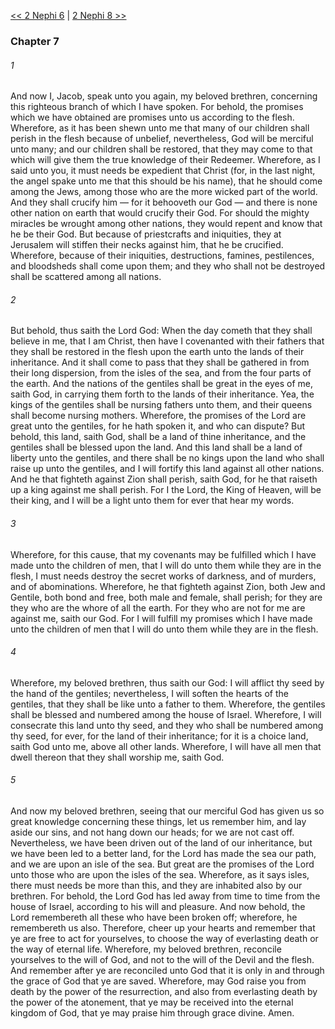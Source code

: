 [<< 2 Nephi 6](2%20Nephi%206)  |  [2 Nephi 8 >>](2%20Nephi%208)

### Chapter 7
###### 1
And now I, Jacob, speak unto you again, my beloved brethren, concerning this righteous branch of which I have spoken. For behold, the promises which we have obtained are promises unto us according to the flesh. Wherefore, as it has been shewn unto me that many of our children shall perish in the flesh because of unbelief, nevertheless, God will be merciful unto many; and our children shall be restored, that they may come to that which will give them the true knowledge of their Redeemer. Wherefore, as I said unto you, it must needs be expedient that Christ (for, in the last night, the angel spake unto me that this should be his name), that he should come among the Jews, among those who are the more wicked part of the world. And they shall crucify him — for it behooveth our God — and there is none other nation on earth that would crucify their God. For should the mighty miracles be wrought among other nations, they would repent and know that he be their God. But because of priestcrafts and iniquities, they at Jerusalem will stiffen their necks against him, that he be crucified. Wherefore, because of their iniquities, destructions, famines, pestilences, and bloodsheds shall come upon them; and they who shall not be destroyed shall be scattered among all nations.

###### 2
But behold, thus saith the Lord God: When the day cometh that they shall believe in me, that I am Christ, then have I covenanted with their fathers that they shall be restored in the flesh upon the earth unto the lands of their inheritance. And it shall come to pass that they shall be gathered in from their long dispersion, from the isles of the sea, and from the four parts of the earth. And the nations of the gentiles shall be great in the eyes of me, saith God, in carrying them forth to the lands of their inheritance. Yea, the kings of the gentiles shall be nursing fathers unto them, and their queens shall become nursing mothers. Wherefore, the promises of the Lord are great unto the gentiles, for he hath spoken it, and who can dispute? But behold, this land, saith God, shall be a land of thine inheritance, and the gentiles shall be blessed upon the land. And this land shall be a land of liberty unto the gentiles, and there shall be no kings upon the land who shall raise up unto the gentiles, and I will fortify this land against all other nations. And he that fighteth against Zion shall perish, saith God, for he that raiseth up a king against me shall perish. For I the Lord, the King of Heaven, will be their king, and I will be a light unto them for ever that hear my words.

###### 3
Wherefore, for this cause, that my covenants may be fulfilled which I have made unto the children of men, that I will do unto them while they are in the flesh, I must needs destroy the secret works of darkness, and of murders, and of abominations. Wherefore, he that fighteth against Zion, both Jew and Gentile, both bond and free, both male and female, shall perish; for they are they who are the whore of all the earth. For they who are not for me are against me, saith our God. For I will fulfill my promises which I have made unto the children of men that I will do unto them while they are in the flesh.

###### 4
Wherefore, my beloved brethren, thus saith our God: I will afflict thy seed by the hand of the gentiles; nevertheless, I will soften the hearts of the gentiles, that they shall be like unto a father to them. Wherefore, the gentiles shall be blessed and numbered among the house of Israel. Wherefore, I will consecrate this land unto thy seed, and they who shall be numbered among thy seed, for ever, for the land of their inheritance; for it is a choice land, saith God unto me, above all other lands. Wherefore, I will have all men that dwell thereon that they shall worship me, saith God.

###### 5
And now my beloved brethren, seeing that our merciful God has given us so great knowledge concerning these things, let us remember him, and lay aside our sins, and not hang down our heads; for we are not cast off. Nevertheless, we have been driven out of the land of our inheritance, but we have been led to a better land, for the Lord has made the sea our path, and we are upon an isle of the sea. But great are the promises of the Lord unto those who are upon the isles of the sea. Wherefore, as it says isles, there must needs be more than this, and they are inhabited also by our brethren. For behold, the Lord God has led away from time to time from the house of Israel, according to his will and pleasure. And now behold, the Lord remembereth all these who have been broken off; wherefore, he remembereth us also. Therefore, cheer up your hearts and remember that ye are free to act for yourselves, to choose the way of everlasting death or the way of eternal life. Wherefore, my beloved brethren, reconcile yourselves to the will of God, and not to the will of the Devil and the flesh. And remember after ye are reconciled unto God that it is only in and through the grace of God that ye are saved. Wherefore, may God raise you from death by the power of the resurrection, and also from everlasting death by the power of the atonement, that ye may be received into the eternal kingdom of God, that ye may praise him through grace divine. Amen.